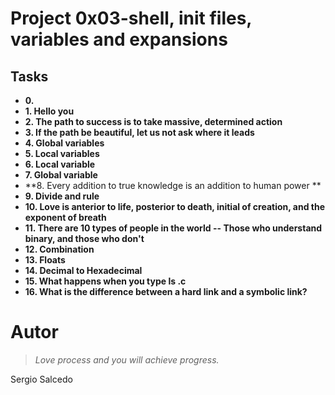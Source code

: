 # Project 0x03-shell, init files, variables and expansions

## Tasks

- **0. <o>**
- **1. Hello you**
- **2. The path to success is to take massive, determined action**
- **3. If the path be beautiful, let us not ask where it leads**
- **4. Global variables**
- **5. Local variables**
- **6. Local variable**
- **7. Global variable**
- **8. Every addition to true knowledge is an addition to human power **
- **9. Divide and rule**
- **10. Love is anterior to life, posterior to death, initial of creation, and the exponent of breath**
- **11. There are 10 types of people in the world -- Those who understand binary, and those who don't**
- **12. Combination**
- **13. Floats**
- **14. Decimal to Hexadecimal**
- **15. What happens when you type ls .c**
- **16. What is the difference between a hard link and a symbolic link?**

Autor
==============

> *Love process and you will achieve progress.*

Sergio Salcedo
